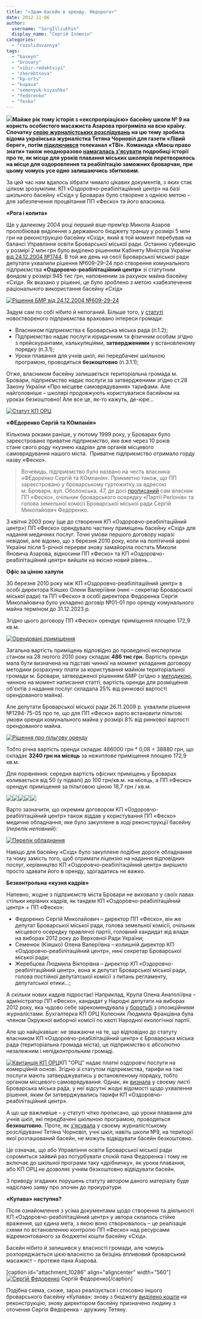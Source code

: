 ```yaml
---
title: "«Здам басейн в оренду. Недорого»"
date: 2012-11-06
author: 
  username: "SergIlliukhin"
  display_name: "Сергій Іллюхін"
categories: 
  - "rozsliduvannya"
tags: 
  - "baseyn"
  - "brovary"
  - "vibir-redaktsiyi"
  - "zherebtsova"
  - "kp-orts"
  - "kupava"
  - "semenyuk-kiyashko"
  - "fedorenko"
  - "fesko"
---
```


**[![](https://mpz.brovary.org/wp-content/uploads/2012/11/fesko.jpg)](https://mpz.brovary.org/wp-content/uploads/2012/11/fesko.jpg)Майже рік тому історія з «експропріацією» басейну школи № 9 на користь особистого масажиста Азарова прогриміла на всю країну. Спочатку [серію журналістських розслідувань](http://lb.ua/news/2011/12/12/127585_imenem_azarova.html) на цю тему зробила відома українська журналістка Тетяна Чорновіл для газети «Лівий берег», потім [підключився](https://mpz.brovary.org/yak-telekanal-tvi-znimav-syujet-pro-brovarsky-baseyny/) телеканал «ТВі». Команада «Маєш право знати» також неодноразово [намагалась з'ясувати](https://mpz.brovary.org/tarifi-kp-ozdorovcho-reabilitatsiyniy-tsentr-u-vilnomu-plavanni/) подробиці історії про те, як місце для уроків плавання міських школярів перетворилось на місце для оздоровлення та реабілітацію заможних броварчан, при цьому чомусь усе одно залишаючись збитковим.** 

За цей час нам вдалось зібрати чимало цікавих документів, з яких стає цілком зрозумілим: КП «Оздоровчо-реабілітаційний центр» на базі шкільного басейну «Схід» у Броварах було створене з однією метою – для забезпечення процвітання ПП «Феско» та його власника.

**«Рога і копита»**

Ще у далекому 2004 році перший віце-прем’єр Микола Азаров пролобіював виділення з державного бюджету траншу у розмірі 5 млн грн на реконструкцію басейну «Схід», який в той момент перебував на балансі Управління освіти Броварської міської ради. Останню субвенцію у розмірі 2 млн грн було виділено рішенням Кабінету Міністрів України [від 24.12.2004 №1744](http://zakon1.rada.gov.ua/laws/show/1744-2004-%D0%BF). В той же день на сесії Броварської міської ради депутати ухвалили рішення №609-29-24 про створення комунального підприємства **«Оздоровчо-реабілітаційний центр»** зі статутним фондом у розмірі 945 тис грн, наповненим за рахунок майна басейну «Схід». Як вказано у рішенні, це було зроблено з метою «забезпечення раціонального використання басейну «Схід»

[![](https://mpz.brovary.org/wp-content/uploads/2012/11/Rish-1.jpg "Рішення БМР від 24.12.2004 №609-29-24")](https://mpz.brovary.org/wp-content/uploads/2012/11/Rish-1.jpg)

Задум сам по собі нібито й непоганий. Більше того, у [статуті](https://mpz.brovary.org/wp-content/uploads/2012/11/Statut.pdf "Статут комунального підприємства Оздоровчо-реабілітаційний центр") новоствореного підприємства враховано інтереси громади:

- Власником підприємства є Броварська міська рада (п.1.2);
- Підприємство надає послуги юридичним та фізичним особам згідно з прейскурантами, калькуляціями, **затвердженими** у встановленому порядку (п.3.1);
- Уроки плавання для учнів шкіл, які передбачені шкільною програмою, проводяться **безкоштовно** (п.3.1.1);

Отже, власником басейну залишається територіальна громада м. Бровари, підприємство надає послуги за затвердженими згідно ст.28 Закону України «Про місцеве самоврядування» тарифами. Але найголовніше – школярі продовжують користуватися басейном на уроках безкоштовно! Але все це, як-то кажуть, де-юре...

[![](https://mpz.brovary.org/wp-content/uploads/2012/11/Statut-1.jpg "Статут КП ОРЦ ")](https://mpz.brovary.org/wp-content/uploads/2012/11/Statut-1.jpg)

**«ФЕдоренко Сергій та КОмпанія»**

Кількома роками раніше, у лютому 1999 року, у Броварах було зареєстровано приватне підприємство, яке вже через 10 років стане свого роду «кузнею кадрів» для органів місцевого самоврядування нашого міста.  Приватне підприємство отримало горду назву «Феско».

> Вочевидь, підприємство було названо на честь власника: «ФЕдоренко Сергій та КОмпанія». Прикметно також, що ПП зареєстровано у броварському гуртожитку за адресою м. Бровари, вул. Оболонська, 47, де досі [прописаний](https://mpz.brovary.org/spetsproekt-brovarski-mezhigir-ya-dokumenti-video-foto/) сам власник ПП «Феско», очільник броварського осередку «Партії Регіонів» та голова земельної комісії Броварської міської ради Сергій Миколайович Федоренко.

З квітня 2003 року (ще до створення КП «Оздоровчо-реабілітаційний центр») ПП «Феско» орендувало частину приміщень басейну «Схід» для надання медичних послуг. Точні умови першого договору наразі невідомі, але відомо, що з березня 2010 року, коли на політичній арені України після 5-річної перерви знову замайоріла постать Миколи Яновича Азарова, відносини ПП «Феско» та КП «Оздоровчо-реабілітаційний центр» вийшли на якісно новий рівень...

**Офіс за ціною халупи**

30 березня 2010 року між КП «Оздоровчо-реабілітаційний центр» в особі директора Кіяшко Олени Валеріївни (нині – секретар Броварської міської ради) та ПП «Феско» в особі директора Федоренка Сергія Миколайовича було укладено договір №01-01 про оренду комунального майна терміном до 31.12.2023 р.

Згідно цього договору ПП «Феско» орендує приміщення площею 172,9 кв.м.

[![](https://mpz.brovary.org/wp-content/uploads/2012/11/rish-primishennya.jpg "Орендовані приміщення")](https://mpz.brovary.org/wp-content/uploads/2012/11/rish-primishennya.jpg)

Загальна вартість приміщень відповідно до проведеної експертизи станом на 28 лютого 2010 року складає **486 тис грн**. Вартість оренди мала бути визначена на підставі чинної на момент укладання договору методики розрахунку плати за користування майном територіальної громади м. Бровари, затвердженої рішенням БМР (згідно з [методикою](http://docs.pravo-znaty.org.ua/p62/29.12.2011/458-17-06), чинною на момент написання статті, вартість оренди для розміщення об'єктів з надання послуг складала 25% від ринкової вартості орендованого майна).

Але депутати Броварської міської ради 26.11.2009 р. ухвалили рішення №1294-75-05 про те, що для ПП «Феско» варто встановити пільгові умови оренди комунального майна у розмірі 8% від ринкової вартості орендованого майна.

[![](https://mpz.brovary.org/wp-content/uploads/2012/11/pilga-1.jpg "Рішення про пільгову оренду")](https://mpz.brovary.org/wp-content/uploads/2012/11/pilga-1.jpg)

Тобто річна вартість оренди складає 486000 грн \* 0,08 = 38880 грн, що складає **3240 грн на місяць** за нежитлове приміщення площею 172,9 кв.м.

Для порівняння: середня вартість офісних приміщень у Броварах коливається від 50 (у підвалі) до 100 грн/кв.м. на місяць, а ПП «Феско» орендує приміщення за пільговою ціною 18,7 грн / кв.м.

[![](https://mpz.brovary.org/wp-content/uploads/2012/11/dog1.jpg)](https://mpz.brovary.org/wp-content/uploads/2012/11/dog1.jpg)[![](https://mpz.brovary.org/wp-content/uploads/2012/11/dog2.jpg)](https://mpz.brovary.org/wp-content/uploads/2012/11/dog2.jpg)[![](https://mpz.brovary.org/wp-content/uploads/2012/11/dog3.jpg)](https://mpz.brovary.org/wp-content/uploads/2012/11/dog3.jpg)[![](https://mpz.brovary.org/wp-content/uploads/2012/11/dog4.jpg)](https://mpz.brovary.org/wp-content/uploads/2012/11/dog4.jpg)[![](https://mpz.brovary.org/wp-content/uploads/2012/11/dog5.jpg)](https://mpz.brovary.org/wp-content/uploads/2012/11/dog5.jpg)

Варто зазначити, що окремим договором КП «Оздоровчо-реабілітаційний центр» також віддав у користування ПП «Феско» медичне обладнання, яке було закуплене в ході реконструкції басейну (_перелік неповний_):

[![](https://mpz.brovary.org/wp-content/uploads/2012/11/obladnannya-1.jpg "Перелік обладнання")](https://mpz.brovary.org/wp-content/uploads/2012/11/obladnannya-1.jpg)

Навіщо для басейну «Схід» було закуплене подібне дороге обладнання та чому замість того, щоб отримати ліцензію на надання відповідних послуг, керівництво КП «Оздоровчо-реабілітаційний центр» вирішило просто здавати його в оренду, здогадатись не важко.

**Безконтрольна «кузня кадрів»**

Напевно, жодне з підприємств міста Бровари не виховало у своїх лавах стільки керівних кадрів, як тандем КП «Оздоровчо-реабілітаційний центр» + ПП «Феско»:

- Федоренко Сергій Миколайович – директор ПП «Феско», він же депутат Броварської міської ради, голова земельної комісії, очільник місцевого осередку правлячої партії, головний кандидат від влади на виборах 2012 року до Верховної Ради України;
- Семенюк (Кіяшко) Олена Валеріївна – колишній директор КП «Оздоровчо-реабілітаційний центр», нині секретар Броварської міської ради;
- Жеребцова Людмила Вікторівна – директор КП «Оздоровчо-реабілітаційний центр», вона ж депутат Броварської міської ради, голова постійної депутатської комісії з питань регламенту, депутатської етики…;

А скільки нових кадрів підростає! Наприклад, Крупа Олена Анатоліївна – адміністратор ПП «Феско», кандидат у Народні депутати на виборах 2012 року, яка чудово себе зарекомендувала у [боротьбі](https://mpz.brovary.org/yak-na-mene-vlashtuvali-oblavu-brovarski-pravoohorontsi-foto-video/) з опозиційними журналістами. Бухгалтерка КП ОРЦ Колесник Людмила Францівна була членом Окружної виборчої комісії по квоті Народної екологічної партії.

Але що найцікавіше: не зважаючи на те, що відповідно до статуту власником КП «Оздоровчо-реабілітаційний центр» є Броварська міська рада (територіальна громада міста), це підприємство є абсолютно незалежним і непідконтрольним громаді.

[![](https://mpz.brovary.org/wp-content/uploads/2012/01/Кватанція-КП-ОРЦ.jpg "Квитанція КП ОРЦ")](https://mpz.brovary.org/wp-content/uploads/2012/01/Кватанція-КП-ОРЦ.jpg)КП "ОРЦ" надає платні оздоровчі послуги на комерційній основі. Згідно зі статутом підприємства, тарифи на такі послуги мають затверджуватись у встановленому порядку, тобто органом місцевого самоврядування. Однак, як [визнала](https://mpz.brovary.org/tarifi-kp-ozdorovcho-reabilitatsiyniy-tsentr-u-vilnomu-plavanni/ "Тарифи КП “Оздоровчо-реабілітаційний центр” – у вільному плаванні!") у своєму листі Броварська міська рада, у неї відсутні жодні відомості щодо ухвалення рішення, яким би затверджувались тарифи КП «Оздоровчо-реабілітаційний центр».

А що ще важливіше – у статуті чітко прописано, що уроки плавання для учнів шкіл, які передбачені шкільною програмою, проводяться **безкоштовно.** Проте, як [з'ясувала](http://lb.ua/news/2011/12/12/127585_imenem_azarova.html) у своєму журналістському розслідуванні Тетяна Чорновіл, учні шкіл, навіть школи №9, на території якої розташований басейн, не можуть відвідувати басейн безкоштовно.

Це означає, що або Управління освіти Броварської міської ради соромиться зайвий раз потурбувати спокій пана Федоренка і тому не включає до шкільної програми таку «дрібничку», як уроки плавання, або КП ОРЦ не дозволяє учням безкоштовно відвідувати басейн.

З приводу згаданих порушень статуту автором даного матеріалу буде надіслано заяву про злочин до прокуратури.

**«Купава» наступна?**

Після ознайомлення з усіма документами щодо створення та діяльності КП «Оздоровчо-реабілітаційний центр» у автора склалось стійке враження, що єдина мета, з якою воно створювалось – це реалізація схеми по встановленню контролю ПП «Феско» над ресурсами відремонтованого за бюджетні кошти басейну «Схід».

Басейн нібито й залишився у власності громади, але чомусь розпоряджається цією власністю за безцінь впливовий броварський масажист – протеже пана Азарова.

\[caption id="attachment\_10286" align="aligncenter" width="560"\][![](https://mpz.brovary.org/wp-content/uploads/2012/11/fed.jpg "Сергій Федоренко")](https://mpz.brovary.org/wp-content/uploads/2012/11/fed.jpg) Сергій Федоренко\[/caption\]

Подібна схема, схоже, зараз реалізується і стосовно іншого броварського басейну «Купава»: знову з бюджету [виділено кошти](https://mpz.brovary.org/na-rekonstruktsiyu-plavalnogo-baseynu-kupava-dali-23-milyoni-z-derzhbyudzhetu/) на реконструкцію, знову директором басейну призначено людину з оточення Сергія Федоренка - дружину Тетяну.
